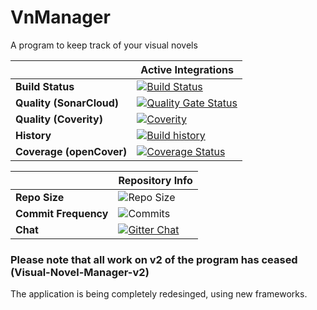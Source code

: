 # VnManager
A program to keep track of your visual novels

| | Active Integrations |
| --- | --- |
**Build Status** | [![Build Status](https://dev.azure.com/legendofzeldafan3/legendofzeldafan3/_apis/build/status/micah686.VnManager?branchName=master)](https://dev.azure.com/legendofzeldafan3/legendofzeldafan3/_build/latest?definitionId=16&branchName=master)
**Quality (SonarCloud)** | [![Quality Gate Status](https://sonarcloud.io/api/project_badges/measure?project=4ef4c3f7c1319667f69bbe671b4521b5ac8028f8&metric=alert_status)](https://sonarcloud.io/dashboard?id=4ef4c3f7c1319667f69bbe671b4521b5ac8028f8)
**Quality (Coverity)** | [![Coverity](https://scan.coverity.com/projects/20957/badge.svg)](https://scan.coverity.com/projects/micah686-vnmanager)
**History** | [![Build history](https://buildstats.info/azurepipelines/chart/legendofzeldafan3/VnManager/16)](https://buildstats.info/azurepipelines/chart/legendofzeldafan3/VnManager/16/history)
**Coverage (openCover)** | [![Coverage Status](https://coveralls.io/repos/github/micah686/VnManager/badge.svg?branch=master)](https://coveralls.io/github/micah686/VnManager?branch=master)|


| | Repository Info |
| --- | --- |
**Repo Size** | ![Repo Size](https://img.shields.io/github/repo-size/micah686/vnManager)
**Commit Frequency** | ![Commits](https://img.shields.io/github/commit-activity/w/micah686/VnManager)
**Chat** | [![Gitter Chat](https://badges.gitter.im/micah686/VnManager.svg)](https://gitter.im/micah686/VnManager) |




### Please note that all work on v2 of the program has ceased (Visual-Novel-Manager-v2) 

The application is being completely redesinged, using new frameworks.


